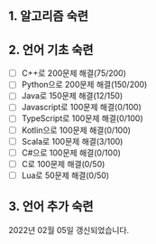 ## 1. 알고리즘 숙련



## 2. 언어 기초 숙련

- [ ] C++로 200문제 해결(75/200)
- [ ] Python으로 200문제 해결(150/200) 
- [ ] Java로 150문제 해결(12/150)
- [ ] Javascript로 100문제 해결(0/100)
- [ ] TypeScript로 100문제 해결(0/100)
- [ ] Kotlin으로 100문제 해결(0/100)
- [ ] Scala로 100문제 해결(3/100)
- [ ] C#으로 100문제 해결(0/100)
- [ ] C로 100문제 해결(0/50)
- [ ] Lua로 50문제 해결(0/50)

## 3. 언어 추가 숙련







2022년 02월 05일 갱신되었습니다.
